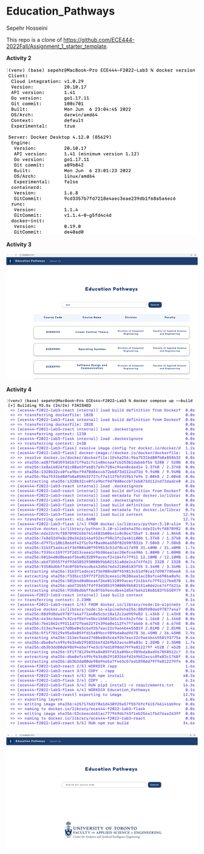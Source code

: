 # Education_Pathways

Sepehr Hosseini

This repo is a clone of https://github.com/ECE444-2022Fall/Assignment_1_starter_template.

**Activity 2**

![](Images/Activity2.png)

**Activity 3**

![](Images/Activity3.png)

**Activity 4**

![](Images/Activity4-1.png)

![](Images/Activity4-2.png)
